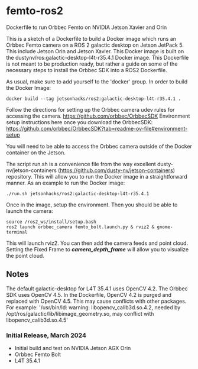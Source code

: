# femto-ros2
Dockerfile to run Orbbec Femto on NVIDIA Jetson Xavier and Orin

This is a sketch of a Dockerfile to build a Docker image which runs an Orbbec Femto camera on a ROS 2 galactic desktop on Jetson JetPack 5. This include Jetson Orin and Jetson Xavier. This Docker image is built on the dustynv/ros:galactic-desktop-l4t-r35.4.1 Docker image. This Dockerfile is not meant to be production ready, but rather a guide on some of the necessary steps to install the Orbbec SDK into a ROS2 Dockerfile.

As usual, make sure to add yourself to the 'docker' group. In order to build the Docker Image:

```
docker build --tag jetsonhacks/ros2:galactic-desktop-l4t-r35.4.1 .
```
Follow the directions for setting up the Orbbec camera udev rules for accessing the camera. https://github.com/orbbec/OrbbecSDK Environment setup instructions here once you download the OrbbecSDK: https://github.com/orbbec/OrbbecSDK?tab=readme-ov-file#environment-setup

You will need to be able to access the Orbbec camera outside of the Docker container on the Jetson.

The script run.sh is a convenience file from the way excellent dusty-nv/jetson-containers (https://github.com/dusty-nv/jetson-containers) repository. This will allow you to run the Docker image in a straightforward manner. As an example to run the Docker image:

```
./run.sh jetsonhacks/ros2:galactic-desktop-l4t-r35.4.1
```

Once in the image, setup the environment. Then you should be able to launch the camera:

```
source /ros2_ws/install/setup.bash
ros2 launch orbbec_camera femto_bolt.launch.py & rviz2 & gnome-terminal
```

This will launch rviz2. You can then add the camera feeds and point cloud. Setting the Fixed Frame to <b><i>camera_depth_frame</i></b> will allow you to visualize the point cloud.

## Notes
The default galactic-desktop for L4T 35.4.1 uses OpenCV 4.2. The Orbbec SDK uses OpenCV 4.5. In the Dockerfile, OpenCV 4.2 is purged and replaced with OpenCV 4.5. This may cause conflicts with other packages.
For example:
'/usr/bin/ld: warning: libopencv_calib3d.so.4.2, needed by /opt/ros/galactic/lib/libimage_geometry.so, may conflict with libopencv_calib3d.so.4.5'

### Initial Release, March 2024
* Initial build and test on NVIDIA Jetson AGX Orin
* Orbbec Femto Bolt
* L4T 35.4.1
